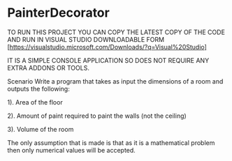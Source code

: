 # PainterDecorator

TO RUN THIS PROJECT YOU CAN COPY THE LATEST COPY OF THE CODE AND RUN IN VISUAL STUDIO DOWNLOADABLE FORM [https://visualstudio.microsoft.com/Downloads/?q=Visual%20Studio]

IT IS A SIMPLE CONSOLE APPLICATION SO DOES NOT REQUIRE ANY EXTRA ADDONS OR TOOLS.

Scenario
Write a program that takes as input the dimensions of a room and outputs the following:

1). Area of the floor

2). Amount of paint required to paint the walls (not the ceiling)

3). Volume of the room


The only assumption that is made is that as it is a mathematical problem then only numerical values will be accepted.

